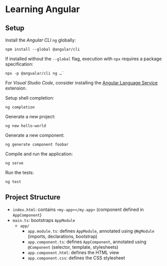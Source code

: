 # Learning Angular

## Setup

Install the _Angular CLI_ `ng` globally:

    npm install --global @angular/cli

If installed without the `--global` flag, execution with `npx` requires a
package specification:

    npx -p @angualar/cli ng …`

For _Visual Studio Code_, consider installing the [Angular Language
Service](https://open-vsx.org/extension/Angular/ng-template) extension.

Setup shell completion:

    ng completion

Generate a new project:

    ng new hello-world

Generate a new component:

    ng generate component foobar

Compile and run the application:

    ng serve

Run the tests:

    ng test

## Project Structure

- `index.html`: contains `<my-app></my-app>` (component defined in
  `AppComponent`)
- `main.ts`: bootstraps `AppModule`
    - `app/`
        - `app.module.ts`: defines `AppModule`, annotated using `@NgModule`
          (imports, declarations, bootstrap)
        - `app.component.ts`: defines `AppComponent`, annotated using
          `@Component` (selector, template, stylesheets)
        - `app.component.html`: defines the HTML view
        - `app.component.css`: defines the CSS stylesheet

